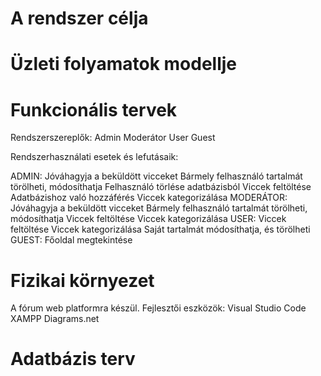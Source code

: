 # A rendszer célja


# Üzleti folyamatok modellje

# Funkcionális tervek

Rendszerszereplők:
Admin
Moderátor
User
Guest

Rendszerhasználati esetek és lefutásaik:

ADMIN:
    Jóváhagyja a beküldött vicceket
    Bármely felhasználó tartalmát törölheti, módosíthatja
    Felhasználó törlése adatbázisból
    Viccek feltöltése
    Adatbázishoz való hozzáférés
    Viccek kategorizálása
MODERÁTOR:
    Jóváhagyja a beküldött vicceket
    Bármely felhasználó tartalmát törölheti, módosíthatja
    Viccek feltöltése
    Viccek kategorizálása
USER:
    Viccek feltöltése
    Viccek kategorizálása
    Saját tartalmát módosíthatja, és törölheti
GUEST:
   Főoldal megtekintése 

# Fizikai környezet

A fórum web platformra készül.
Fejlesztői eszközök:
    Visual Studio Code
    XAMPP
    Diagrams.net

# Adatbázis terv
